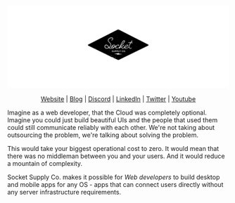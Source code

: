 [![header](/header.png)](https://socketsupply.co)
<div align="center">

[Website](https://socketsupply.co) | [Blog](https://socketsupply.co/blog) | [Discord](https://discord.gg/YPV32gKCsH) | [LinkedIn](https://www.linkedin.com/company/socketsupply/) | [Twitter](https://twitter.com/socketsupply) | [Youtube](https://www.youtube.com/channel/UCI2wpQ7Abaifaydr_40s5zw)

</div>

Imagine as a web developer, that the Cloud was completely optional. Imagine you could just build beautiful UIs and the people that used them could still communicate reliably with each other. We're not taking about outsourcing the problem, we're talking about solving the problem.

This would take your biggest operational cost to zero. It would mean that there was no middleman between you and your users. And it would reduce a mountain of complexity. 

Socket Supply Co. makes it possible for *Web developers* to build desktop and mobile apps for any OS - apps that can connect users directly without any server infrastructure requirements.
